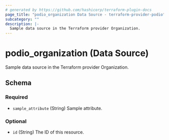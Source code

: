 ```yaml
---
# generated by https://github.com/hashicorp/terraform-plugin-docs
page_title: "podio_organization Data Source - terraform-provider-podio"
subcategory: ""
description: |-
  Sample data source in the Terraform provider Organization.
---
```


# podio_organization (Data Source)

Sample data source in the Terraform provider Organization.



<!-- schema generated by tfplugindocs -->
## Schema

### Required

- `sample_attribute` (String) Sample attribute.

### Optional

- `id` (String) The ID of this resource.



